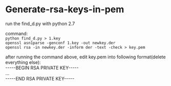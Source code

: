 # Generate-rsa-keys-in-pem
  
run the find_d.py with python 2.7  
  
command:  
`python find_d.py > 1.key`  
`openssl asn1parse -genconf 1.key -out newkey.der`  
`openssl rsa -in newkey.der -inform der -text -check > key.pem`  
  
after running the command above, edit key.pem into following format(delete everything else):  
-----BEGIN RSA PRIVATE KEY-----  
...  
-----END RSA PRIVATE KEY-----  
